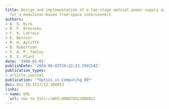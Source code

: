 ```yaml
---
title: Design and implementation of a two-stage optical power supply spot array generator
  for a modulator-based free-space interconnect
authors:
- A. G. Kirk
- D. F. Brosseau
- F. K. Lacroix
- E. Bernier
- M. H. Ayliffe
- B. Robertson
- F. A. P. Tooley
- D. V. Plant
date: '1998-01-01'
publishDate: '2024-06-03T20:22:23.290314Z'
publication_types:
- article-journal
publication: '*Optics in Computing 98*'
doi: Doi 10.1117/12.308853
links:
- name: URL
  url: <Go to ISI>://WOS:000074523000011
---
```


